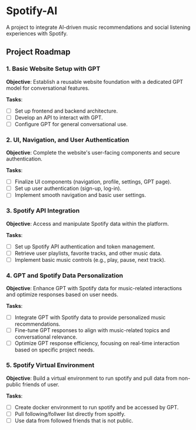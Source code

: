 # Spotify-AI

A project to integrate AI-driven music recommendations and social listening experiences with Spotify.

## Project Roadmap

### 1. Basic Website Setup with GPT
**Objective**: Establish a reusable website foundation with a dedicated GPT model for conversational features.

**Tasks**:
- [ ] Set up frontend and backend architecture.
- [ ] Develop an API to interact with GPT.
- [ ] Configure GPT for general conversational use.

### 2. UI, Navigation, and User Authentication
**Objective**: Complete the website's user-facing components and secure authentication.

**Tasks**:
- [ ] Finalize UI components (navigation, profile, settings, GPT page).
- [ ] Set up user authentication (sign-up, log-in).
- [ ] Implement smooth navigation and basic user settings.

### 3. Spotify API Integration
**Objective**: Access and manipulate Spotify data within the platform.

**Tasks**:
- [ ] Set up Spotify API authentication and token management.
- [ ] Retrieve user playlists, favorite tracks, and other music data.
- [ ] Implement basic music controls (e.g., play, pause, next track).

### 4. GPT and Spotify Data Personalization
**Objective**: Enhance GPT with Spotify data for music-related interactions and optimize responses based on user needs.

**Tasks**:
- [ ] Integrate GPT with Spotify data to provide personalized music recommendations.
- [ ] Fine-tune GPT responses to align with music-related topics and conversational relevance.
- [ ] Optimize GPT response efficiency, focusing on real-time interaction based on specific project needs.

### 5. Spotify Virtual Environment
**Objective**: Build a virtual environment to run spotify and pull data from non-public friends of user.

**Tasks**:
- [ ] Create docker environment to run spotify and be accessed by GPT.
- [ ] Pull following/follwer list directly from spoitfy.
- [ ] Use data from followed friends that is not public.